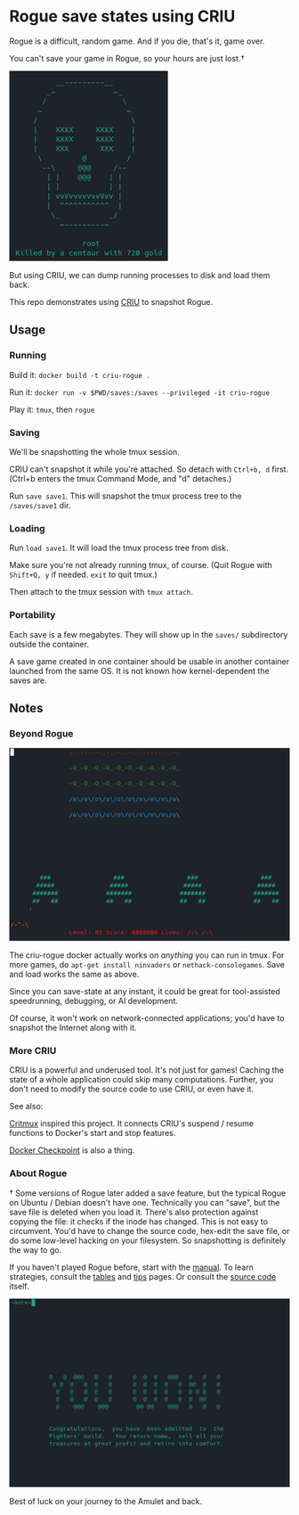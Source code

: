 # Rogue save states using CRIU

Rogue is a difficult, random game. And if you die, that's it, game over. 

You can't save your game in Rogue, so your hours are just lost.†

![rogue game over screen](img/dead_screen.png)

But using CRIU, we can dump running processes to disk and load them back.

This repo demonstrates using [CRIU](https://criu.org/Main_Page) to snapshot Rogue.

## Usage

### Running

Build it: `docker build -t criu-rogue .`

Run it: `docker run -v $PWD/saves:/saves --privileged -it criu-rogue`

Play it: `tmux`, then `rogue`

### Saving

We'll be snapshotting the whole tmux session.

CRIU can't snapshot it while you're attached. So detach with `Ctrl+b, d` first. 
(Ctrl+b enters the tmux Command Mode, and "d" detaches.)

Run `save save1`. This will snapshot the tmux process tree to the `/saves/save1` dir.

### Loading

Run `load save1`. It will load the tmux process tree from disk.

Make sure you're not already running tmux, of course.
(Quit Rogue with `Shift+Q, y` if needed. `exit` to quit tmux.)

Then attach to the tmux session with `tmux attach`.

### Portability

Each save is a few megabytes. They will show up in the `saves/` subdirectory outside the container.

A save game created in one container should be usable in another container launched from the same OS.
It is not known how kernel-dependent the saves are.

## Notes

### Beyond Rogue

![ninvaders](img/ninvaders.png)

The criu-rogue docker actually works on *anything* you can run in tmux. For more games, do `apt-get install ninvaders` or `nethack-consolegames`. Save and load works the same as above.

Since you can save-state at any instant, it could be great for tool-assisted speedrunning, debugging, or AI development. 

Of course, it won't work on network-connected applications; you'd have to snapshot the Internet along with it.

### More CRIU

CRIU is a powerful and underused tool. It's not just for games! Caching the state of a whole application could skip many computations. Further, you don't need to modify the source code to use CRIU, or even have it. 

See also:

 [Critmux](https://github.com/jpetazzo/critmux) inspired this project. It connects CRIU's suspend / resume functions to Docker's start and stop features. 
 
 [Docker Checkpoint](https://docs.docker.com/engine/reference/commandline/checkpoint/) is also a thing.

### About Rogue

† Some versions of Rogue later added a save feature, but the typical Rogue on Ubuntu / Debian doesn't have one. Technically you can "save", but the save file is deleted when you load it. There's also protection against copying the file: it checks if the inode has changed. This is not easy to circumvent. You'd have to change the source code, hex-edit the save file, or do some low-level hacking on your filesystem. So snapshotting is definitely the way to go.

If you haven't played Rogue before, start with the [manual](docs/rogue-manual.pdf). To learn strategies, consult the [tables](docs/tables.md) and [tips](docs/tips.md) pages. Or consult the [source code](https://salsa.debian.org/ucko/bsdgames-nonfree/-/tree/master) itself.


![rogue win screen](img/win.png)

Best of luck on your journey to the Amulet and back.